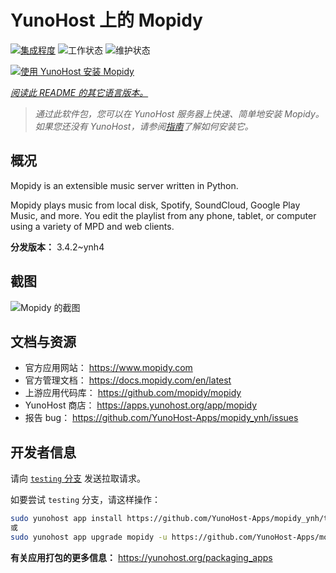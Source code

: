 <!--
注意：此 README 由 <https://github.com/YunoHost/apps/tree/master/tools/readme_generator> 自动生成
请勿手动编辑。
-->

# YunoHost 上的 Mopidy

[![集成程度](https://dash.yunohost.org/integration/mopidy.svg)](https://dash.yunohost.org/appci/app/mopidy) ![工作状态](https://ci-apps.yunohost.org/ci/badges/mopidy.status.svg) ![维护状态](https://ci-apps.yunohost.org/ci/badges/mopidy.maintain.svg)

[![使用 YunoHost 安装 Mopidy](https://install-app.yunohost.org/install-with-yunohost.svg)](https://install-app.yunohost.org/?app=mopidy)

*[阅读此 README 的其它语言版本。](./ALL_README.md)*

> *通过此软件包，您可以在 YunoHost 服务器上快速、简单地安装 Mopidy。*  
> *如果您还没有 YunoHost，请参阅[指南](https://yunohost.org/install)了解如何安装它。*

## 概况

Mopidy is an extensible music server written in Python.

Mopidy plays music from local disk, Spotify, SoundCloud, Google Play Music, and more. You edit the playlist from any phone, tablet, or computer using a variety of MPD and web clients.


**分发版本：** 3.4.2~ynh4

## 截图

![Mopidy 的截图](./doc/screenshots/mopidy_screenshot1.png)

## 文档与资源

- 官方应用网站： <https://www.mopidy.com>
- 官方管理文档： <https://docs.mopidy.com/en/latest>
- 上游应用代码库： <https://github.com/mopidy/mopidy>
- YunoHost 商店： <https://apps.yunohost.org/app/mopidy>
- 报告 bug： <https://github.com/YunoHost-Apps/mopidy_ynh/issues>

## 开发者信息

请向 [`testing` 分支](https://github.com/YunoHost-Apps/mopidy_ynh/tree/testing) 发送拉取请求。

如要尝试 `testing` 分支，请这样操作：

```bash
sudo yunohost app install https://github.com/YunoHost-Apps/mopidy_ynh/tree/testing --debug
或
sudo yunohost app upgrade mopidy -u https://github.com/YunoHost-Apps/mopidy_ynh/tree/testing --debug
```

**有关应用打包的更多信息：** <https://yunohost.org/packaging_apps>

